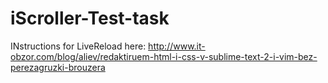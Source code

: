 iScroller-Test-task
===================

INstructions for LiveReload here:
http://www.it-obzor.com/blog/aliev/redaktiruem-html-i-css-v-sublime-text-2-i-vim-bez-perezagruzki-brouzera
